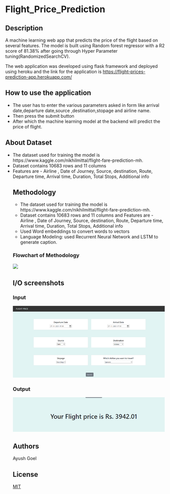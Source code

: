 # Flight_Price_Prediction
## Description
A machine learning web app that predicts the price of the flight based on several features. The model is built using Random forest regressor with a R2 score of 81.38% after going through Hyper Parameter tuning(RandomizedSearchCV).

The web application was developed using flask framework and deployed using heroku and the link for the application is https://flight-prices-prediction-app.herokuapp.com/

## How to use the application
<ul>
<li>The user has to enter the various parameters asked in form like arrival date,departure date,source ,destination,stopage and airline name.</li>
<li>Then press the submit button</li>
<li>After which the machine learning model at the backend will predict the price of flight.</li>
</ul>

## About Dataset
<ul>
<li>The dataset used for training the model is  https://www.kaggle.com/nikhilmittal/flight-fare-prediction-mh.</li>
<li>Dataset contains 10683 rows and 11 columns</li>
<li>Features are - Airline , Date of Journey, Source, destination, Route, Departure time, Arrival time, Duration, Total Stops, Additional info</li>

## Methodology
<ul>
<li>The dataset used for training the model is  https://www.kaggle.com/nikhilmittal/flight-fare-prediction-mh.</li>
<li>Dataset contains 10683 rows and 11 columns and Features are - Airline , Date of Journey, Source, destination, Route, Departure time, Arrival time, Duration, Total Stops, Additional info</li>
<li>Used Word embeddings to convert words to vectors</li>
<li>Language Modeling: used Recurrent Neural Network and LSTM to generate caption.</li>
</ul>

### Flowchart of Methodology
![](Flowchart_of_Methodology.JPG)

## I/O screenshots
### Input
![](/Screenshots/Input.png)
### Output
![](/Screenshots/Output.png)

## Authors
Ayush Goel

## License
[MIT](https://choosealicense.com/licenses/mit/)
